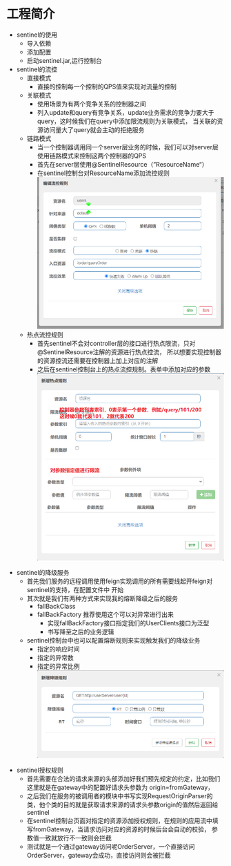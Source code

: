 # 工程简介
> 
- sentinel的使用
  - 导入依赖
  - 添加配置
  - 启动sentinel.jar,运行控制台
- sentinel的流控
  - 直接模式
    - 直接的控制每一个控制的QPS值来实现对流量的控制
  - 关联模式
    - 使用场景为有两个竞争关系的控制器之间
    - 列入update和query有竞争关系，update业务需求的竞争力要大于query，这时候我们在query中添加限流规则为关联模式，
      当关联的资源访问量大了query就会主动的拒绝服务
  - 链路模式
    - 当一个控制器调用同一个server层业务的时候，我们可以对server层使用链路模式来控制这两个控制器的QPS
    - 首先在server层使用@SentinelResource（”ResourceName“）
    - 在sentinel控制台对ResourceName添加流控规则
    ![img.png](img.png)
  - 热点流控规则
    - 首先sentinel不会对controller层的接口进行热点限流，只对@SentinelResource注解的资源进行热点控流，
      所以想要实现控制器的资源控流还需要在控制器上加上对应的注解
    - 之后在sentinel控制台上的热点流控规制。表单中添加对应的参数
    ![img_1.png](img_1.png)
>    
- sentinel的降级服务
  - 首先我们服务的远程调用使用feign实现调用的所有需要线起开feign对sentinel的支持，在配置文件中 开始
  - 其次就是我们有两种方式来实现我的熔断降级之后的服务
    - fallBackClass
    - fallBackFactory 推荐使用这个可以对异常进行出来
      - 实现fallBackFactory接口指定我们的UserClients接口为泛型
      - 书写降至之后的业务逻辑
  - sentinel控制台中也可以配置熔断规则来实现触发我们的降级业务
    - 指定的响应时间
    - 指定的异常数
    - 指定的异常比例
      ![img_2.png](img_2.png)
>
- sentinel授权规则
  - 首先需要在合法的请求来源的头部添加好我们预先规定的约定，比如我们这里就是在gateway中的配置好请求头参数为
    origin=fromGateway，
  - 之后我们在服务的被调用者的模块中书写实现RequestOriginParser的类，他个类的目的就是获取请求来源的请求头参数origin的值然后返回给
    sentinel
  - 在sentinel控制台页面对指定的资源添加授权规则，在规则的应用流中填写fromGateway，当请求访问对应的资源的时候后台会自动的校验，
    参数值一致就放行不一致则会拦截
  - 测试就是一个通过gateway访问呢OrderServer，一个直接访问OrderServer，gateway会成功，直接访问则会被拦截